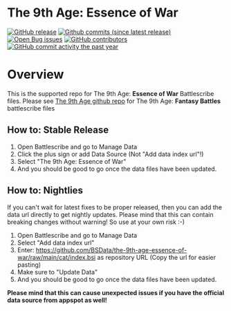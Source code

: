 The 9th Age: Essence of War
==================

[![GitHub release](https://img.shields.io/github/release/BSData/the-9th-age-essence-of-war.svg?style=flat-square)](https://github.com/BSData/the-9th-age-essence-of-war/releases/latest)
[![Github commits (since latest release)](https://img.shields.io/github/commits-since/BSData/the-9th-age-essence-of-war/latest.svg?style=flat-square)](https://github.com/BSData/the-9th-age-essence-of-war/releases)
[![Open Bug issues](https://img.shields.io/github/issues/BSData/the-9th-age-essence-of-war/bug.svg?style=flat-square&label=bugs)](https://github.com/BSData/the-9th-age-essence-of-war/issues?q=is%3Aissue+is%3Aopen+label%3Abug)
[![GitHub contributors](https://img.shields.io/github/contributors/BSData/the-9th-age-essence-of-war.svg?style=flat-square)](https://github.com/BSData/the-9th-age-essence-of-war/graphs/contributors)
[![GitHub commit activity the past year](https://img.shields.io/github/commit-activity/y/BSData/the-9th-age-essence-of-war.svg?style=flat-square)](https://github.com/BSData/the-9th-age-essence-of-war/pulse/monthly)

# Overview #
[Overview]: #overview
This is the supported repo for The 9th Age: __Essence of War__ Battlescribe files. Please see [The 9th Age github repo](https://github.com/BSData/The-9th-Age) for The 9th Age: __Fantasy Battles__ battlescribe files

## How to: Stable Release ##

1. Open Battlescribe and go to Manage Data
2. Click the plus sign or add Data Source (Not "Add data index url"!)
3. Select "The 9th Age: Essence of War"
4. And you should be good to go once the data files have been updated.

## How to: Nightlies ##

If you can't wait for latest fixes to be proper released, then you can add the data url directly to get nightly updates. Please mind that this can contain breaking changes without warning! So use at your own risk :-)

1. Open Battlescribe and go to Manage Data
2. Select "Add data index url"
3. Enter: https://github.com/BSData/the-9th-age-essence-of-war/raw/main/cat/index.bsi as repository URL (Copy the url for easier pasting)
4. Make sure to "Update Data"
5. And you should be good to go once the data files have been updated.

__Please mind that this can cause unexpected issues if you have the official data source from appspot as well!__
